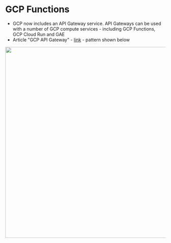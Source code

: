# GCP Functions

- GCP now includes an API Gateway service.  API Gateways can be used with a number of GCP compute services - including GCP Functions, GCP Cloud Run and GAE
- Article "GCP API Gateway" - [link](https://cloud.google.com/api-gateway/docs/about-api-gateway) - pattern shown below

<img src="https://github.com/lynnlangit/gcp-essentials/blob/master/7_sample_data/images/gcp-api-gateway.png" width=600>
